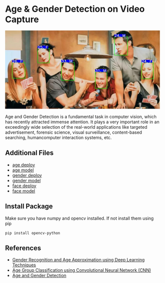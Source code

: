 # Age & Gender Detection on Video Capture
<img src="https://github.com/Bayunova28/Age_Gender_Detection/blob/master/cfe4b28efb759bfd142851cc1f003d4f.jpg">

Age and Gender Detection is a fundamental task in computer vision, which has recently attracted immense attention. It plays a very important role in an exceedingly wide selection 
of the real-world applications like targeted advertisement, forensic science, visual surveillance, content-based searching, humancomputer interaction systems, etc.

## Additional Files
- [age deploy](https://github.com/Bayunova28/Age_Gender_Detection/blob/master/age_deploy.prototxt)
- [age model](https://github.com/Bayunova28/Age_Gender_Detection/blob/master/age_net.caffemodel)
- [gender deploy](https://github.com/Bayunova28/Age_Gender_Detection/blob/master/gender_deploy.prototxt)
- [gender model](https://github.com/Bayunova28/Age_Gender_Detection/blob/master/gender_net.caffemodel)
- [face deploy](https://github.com/Bayunova28/Age_Gender_Detection/blob/master/opencv_face_detector.pbtxt)
- [face model](https://github.com/Bayunova28/Age_Gender_Detection/blob/master/opencv_face_detector_uint8.pb)

## Install Package
Make sure you have numpy and opencv installed. If not install them using pip
```
pip install opencv-python
```

## References
- [Gender Recognition and Age Approximation using Deep Learning Techniques](https://www.ijert.org/research/gender-recognition-and-age-approximation-using-deep-learning-techniques-IJERTV9IS040268.pdf)
- [Age Group Classification using Convolutional Neural Network (CNN)](https://iopscience.iop.org/article/10.1088/1742-6596/2084/1/012028/pdf)
- [Age and Gender Detection](http://103.47.12.35/bitstream/handle/1/2164/1613112045_SHUBHAM%20KUMAR%20TIWARI_finalprojectreport%20-%20Shubham%20Tiwari.pdf?sequence=1&isAllowed=y)
